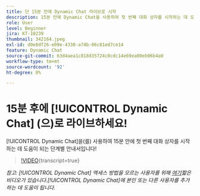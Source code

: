 ```yaml
---
title: 단 15분 만에 Dynamic Chat 라이브로 시작
description: 15분 안에 Dynamic Chat을 사용하여 첫 번째 대화 상자를 시작하는 데 도움이 되는 단계별 안내서입니다!
role: User
level: Beginner
jira: KT-10239
thumbnail: 342164.jpeg
exl-id: d0e8df26-e09e-4330-a74b-06c81ed7ce14
feature: Dynamic Chat
source-git-commit: 63d4aea1c818d35724c0cdc14e69ea00eb06b4a0
workflow-type: tm+mt
source-wordcount: '92'
ht-degree: 0%

---
```


# 15분 후에 [!UICONTROL Dynamic Chat] (으)로 라이브하세요!

[!UICONTROL Dynamic Chat]을(를) 사용하여 15분 안에 첫 번째 대화 상자를 시작하는 데 도움이 되는 단계별 안내서입니다!

>[!VIDEO](https://video.tv.adobe.com/v/342164/?quality=12&learn=on){transcript=true}

*참고: [!UICONTROL Dynamic Chat] 액세스 방법을 모르는 사용자를 위해 [여기](https://experienceleague.adobe.com/docs/marketo-learn/tutorials/dynamic-chat/user-management.html?lang=ko)짧은 비디오가 있습니다.[!UICONTROL Dynamic Chat]에 본인 또는 다른 사용자를 추가하는 데 도움이 됩니다.*
